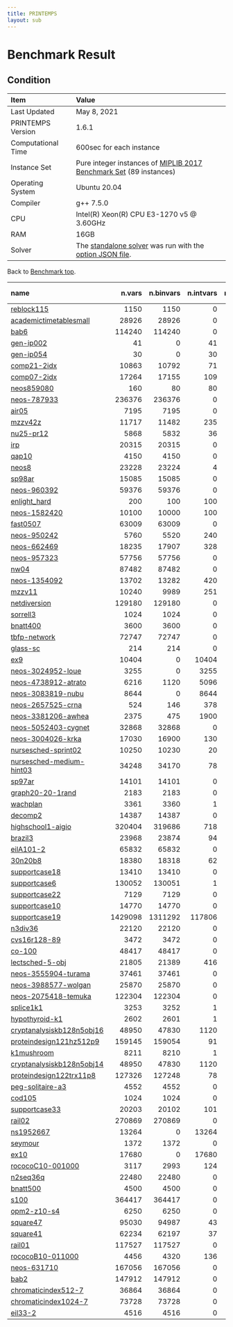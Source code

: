 ```yaml
---
title: PRINTEMPS
layout: sub
---
```


# Benchmark Result

## Condition
| Item               | Value                                                                                                                                              |
|:-------------------|:---------------------------------------------------------------------------------------------------------------------------------------------------|
| Last Updated       | May 8, 2021                                                                                                                                        |
| PRINTEMPS Version  | 1.6.1                                                                                                                                              |
| Computational Time | 600sec for each instance                                                                                                                           |
| Instance Set       | Pure integer instances of [MIPLIB 2017 Benchmark Set](https://miplib.zib.de/tag_benchmark.html) (89 instances)                                     |
| Operating System   | Ubuntu 20.04                                                                                                                                       |
| Compiler           | g++ 7.5.0                                                                                                                                          |
| CPU                | Intel(R) Xeon(R) CPU E3-1270 v5 @ 3.60GHz                                                                                                          |
| RAM                | 16GB                                                                                                                                               |
| Solver             | The [standalone solver](https://snowberryfield.github.io/printemps/#standalone-solver) was run with the [option JSON file](benchmark_option.json). |

Back to [Benchmark top](../../../).

| name                                                                                               |  n.vars | n.binvars | n.intvars | n.contvars | n.constrs |         found feas.          |                     obj.(viol.) |       known best |
|:---------------------------------------------------------------------------------------------------|--------:|----------:|----------:|-----------:|----------:|:----------------------------:|--------------------------------:|-----------------:|
| [reblock115](https://miplib.zib.de/instance_details_reblock115.html)                               |    1150 |      1150 |         0 |          0 |      4735 | <font color=green>Yes</font> |                   -35511255.929 |   -36800603.2332 |
| [academictimetablesmall](https://miplib.zib.de/instance_details_academictimetablesmall.html)       |   28926 |     28926 |         0 |          0 |     23294 |  <font color=gray>No</font>  |    <font color=red>(1.0)</font> |              0.0 |
| [bab6](https://miplib.zib.de/instance_details_bab6.html)                                           |  114240 |    114240 |         0 |          0 |     29904 |  <font color=gray>No</font>  |   <font color=red>(82.0)</font> |     -284248.2307 |
| [gen-ip002](https://miplib.zib.de/instance_details_gen-ip002.html)                                 |      41 |         0 |        41 |          0 |        24 | <font color=green>Yes</font> |                   -4773.1468193 |     -4783.733392 |
| [gen-ip054](https://miplib.zib.de/instance_details_gen-ip054.html)                                 |      30 |         0 |        30 |          0 |        27 | <font color=green>Yes</font> |                    6858.5132817 |    6840.96564179 |
| [comp21-2idx](https://miplib.zib.de/instance_details_comp21-2idx.html)                             |   10863 |     10792 |        71 |          0 |     14038 | <font color=green>Yes</font> |                           132.0 |             74.0 |
| [comp07-2idx](https://miplib.zib.de/instance_details_comp07-2idx.html)                             |   17264 |     17155 |       109 |          0 |     21235 | <font color=green>Yes</font> |                            12.0 |              6.0 |
| [neos859080](https://miplib.zib.de/instance_details_neos859080.html)                               |     160 |        80 |        80 |          0 |       164 |  <font color=gray>No</font>  |    <font color=red>(1.0)</font> |             None |
| [neos-787933](https://miplib.zib.de/instance_details_neos-787933.html)                             |  236376 |    236376 |         0 |          0 |      1897 | <font color=green>Yes</font> |                            36.0 |             30.0 |
| [air05](https://miplib.zib.de/instance_details_air05.html)                                         |    7195 |      7195 |         0 |          0 |       426 | <font color=green>Yes</font> |                         26448.0 |          26374.0 |
| [mzzv42z](https://miplib.zib.de/instance_details_mzzv42z.html)                                     |   11717 |     11482 |       235 |          0 |     10460 | <font color=green>Yes</font> |                        -17370.0 |         -20540.0 |
| [nu25-pr12](https://miplib.zib.de/instance_details_nu25-pr12.html)                                 |    5868 |      5832 |        36 |          0 |      2313 | <font color=green>Yes</font> |                         56480.0 |          53905.0 |
| [irp](https://miplib.zib.de/instance_details_irp.html)                                             |   20315 |     20315 |         0 |          0 |        39 | <font color=green>Yes</font> |                     12161.36084 |  12159.492835397 |
| [qap10](https://miplib.zib.de/instance_details_qap10.html)                                         |    4150 |      4150 |         0 |          0 |      1820 | <font color=green>Yes</font> |                           340.0 |            340.0 |
| [neos8](https://miplib.zib.de/instance_details_neos8.html)                                         |   23228 |     23224 |         4 |          0 |     46324 | <font color=green>Yes</font> |                         -3606.0 |          -3719.0 |
| [sp98ar](https://miplib.zib.de/instance_details_sp98ar.html)                                       |   15085 |     15085 |         0 |          0 |      1435 | <font color=green>Yes</font> |                    555587601.92 |      529740623.2 |
| [neos-960392](https://miplib.zib.de/instance_details_neos-960392.html)                             |   59376 |     59376 |         0 |          0 |      4744 | <font color=green>Yes</font> |                          -238.0 |           -238.0 |
| [enlight_hard](https://miplib.zib.de/instance_details_enlight_hard.html)                           |     200 |       100 |       100 |          0 |       100 |  <font color=gray>No</font>  |    <font color=red>(2.0)</font> |             37.0 |
| [neos-1582420](https://miplib.zib.de/instance_details_neos-1582420.html)                           |   10100 |     10000 |       100 |          0 |     10180 | <font color=green>Yes</font> |                            98.0 |             91.0 |
| [fast0507](https://miplib.zib.de/instance_details_fast0507.html)                                   |   63009 |     63009 |         0 |          0 |       507 | <font color=green>Yes</font> |                           181.0 |            174.0 |
| [neos-950242](https://miplib.zib.de/instance_details_neos-950242.html)                             |    5760 |      5520 |       240 |          0 |     34224 | <font color=green>Yes</font> |                             4.0 |              4.0 |
| [neos-662469](https://miplib.zib.de/instance_details_neos-662469.html)                             |   18235 |     17907 |       328 |          0 |      1085 | <font color=green>Yes</font> |                        305633.0 |         184380.0 |
| [neos-957323](https://miplib.zib.de/instance_details_neos-957323.html)                             |   57756 |     57756 |         0 |          0 |      3757 | <font color=green>Yes</font> |                   -237.74814815 |     -237.7566815 |
| [nw04](https://miplib.zib.de/instance_details_nw04.html)                                           |   87482 |     87482 |         0 |          0 |        36 | <font color=green>Yes</font> |                         16862.0 |          16862.0 |
| [neos-1354092](https://miplib.zib.de/instance_details_neos-1354092.html)                           |   13702 |     13282 |       420 |          0 |      3135 | <font color=green>Yes</font> |                            50.0 |             46.0 |
| [mzzv11](https://miplib.zib.de/instance_details_mzzv11.html)                                       |   10240 |      9989 |       251 |          0 |      9499 | <font color=green>Yes</font> |                        -17376.0 |         -21718.0 |
| [netdiversion](https://miplib.zib.de/instance_details_netdiversion.html)                           |  129180 |    129180 |         0 |          0 |    119589 |  <font color=gray>No</font>  |    <font color=red>(2.0)</font> |            242.0 |
| [sorrell3](https://miplib.zib.de/instance_details_sorrell3.html)                                   |    1024 |      1024 |         0 |          0 |    169162 | <font color=green>Yes</font> |                           -16.0 |            -16.0 |
| [bnatt400](https://miplib.zib.de/instance_details_bnatt400.html)                                   |    3600 |      3600 |         0 |          0 |      5614 |  <font color=gray>No</font>  |  <font color=red>(1.984)</font> |              1.0 |
| [tbfp-network](https://miplib.zib.de/instance_details_tbfp-network.html)                           |   72747 |     72747 |         0 |          0 |      2436 | <font color=green>Yes</font> |                    37.309027778 |      24.16319444 |
| [glass-sc](https://miplib.zib.de/instance_details_glass-sc.html)                                   |     214 |       214 |         0 |          0 |      6119 | <font color=green>Yes</font> |                            23.0 |             23.0 |
| [ex9](https://miplib.zib.de/instance_details_ex9.html)                                             |   10404 |         0 |     10404 |          0 |     40962 |  <font color=gray>No</font>  |   <font color=red>(52.0)</font> |             81.0 |
| [neos-3024952-loue](https://miplib.zib.de/instance_details_neos-3024952-loue.html)                 |    3255 |         0 |      3255 |          0 |      3705 | <font color=green>Yes</font> |                        116349.0 |          26756.0 |
| [neos-4738912-atrato](https://miplib.zib.de/instance_details_neos-4738912-atrato.html)             |    6216 |      1120 |      5096 |          0 |      1947 | <font color=green>Yes</font> |                    348258226.37 |    283627956.595 |
| [neos-3083819-nubu](https://miplib.zib.de/instance_details_neos-3083819-nubu.html)                 |    8644 |         0 |      8644 |          0 |      4725 | <font color=green>Yes</font> |                       6738298.0 |        6307996.0 |
| [neos-2657525-crna](https://miplib.zib.de/instance_details_neos-2657525-crna.html)                 |     524 |       146 |       378 |          0 |       342 | <font color=green>Yes</font> |                      13.9469932 |         1.810748 |
| [neos-3381206-awhea](https://miplib.zib.de/instance_details_neos-3381206-awhea.html)               |    2375 |       475 |      1900 |          0 |       479 | <font color=green>Yes</font> |                           453.0 |            453.0 |
| [neos-5052403-cygnet](https://miplib.zib.de/instance_details_neos-5052403-cygnet.html)             |   32868 |     32868 |         0 |          0 |     38268 | <font color=green>Yes</font> |                           204.0 |            182.0 |
| [neos-3004026-krka](https://miplib.zib.de/instance_details_neos-3004026-krka.html)                 |   17030 |     16900 |       130 |          0 |     12545 | <font color=green>Yes</font> |                             0.0 |              0.0 |
| [nursesched-sprint02](https://miplib.zib.de/instance_details_nursesched-sprint02.html)             |   10250 |     10230 |        20 |          0 |      3522 | <font color=green>Yes</font> |                            73.0 |             58.0 |
| [nursesched-medium-hint03](https://miplib.zib.de/instance_details_nursesched-medium-hint03.html)   |   34248 |     34170 |        78 |          0 |     14062 | <font color=green>Yes</font> |                          3373.0 |            115.0 |
| [sp97ar](https://miplib.zib.de/instance_details_sp97ar.html)                                       |   14101 |     14101 |         0 |          0 |      1761 | <font color=green>Yes</font> |                     687094033.6 |    660705645.759 |
| [graph20-20-1rand](https://miplib.zib.de/instance_details_graph20-20-1rand.html)                   |    2183 |      2183 |         0 |          0 |      5587 | <font color=green>Yes</font> |                            -9.0 |             -9.0 |
| [wachplan](https://miplib.zib.de/instance_details_wachplan.html)                                   |    3361 |      3360 |         1 |          0 |      1553 | <font color=green>Yes</font> |                            -8.0 |             -8.0 |
| [decomp2](https://miplib.zib.de/instance_details_decomp2.html)                                     |   14387 |     14387 |         0 |          0 |     10765 | <font color=green>Yes</font> |                          -160.0 |           -160.0 |
| [highschool1-aigio](https://miplib.zib.de/instance_details_highschool1-aigio.html)                 |  320404 |    319686 |       718 |          0 |     92568 |  <font color=gray>No</font>  | <font color=red>(9544.0)</font> |              0.0 |
| [brazil3](https://miplib.zib.de/instance_details_brazil3.html)                                     |   23968 |     23874 |        94 |          0 |     14646 |  <font color=gray>No</font>  |   <font color=red>(25.0)</font> |             24.0 |
| [eilA101-2](https://miplib.zib.de/instance_details_eilA101-2.html)                                 |   65832 |     65832 |         0 |          0 |       100 | <font color=green>Yes</font> |                     1181.748563 |       880.920108 |
| [30n20b8](https://miplib.zib.de/instance_details_30n20b8.html)                                     |   18380 |     18318 |        62 |          0 |       576 | <font color=green>Yes</font> |                           302.0 |            302.0 |
| [supportcase18](https://miplib.zib.de/instance_details_supportcase18.html)                         |   13410 |     13410 |         0 |          0 |       240 | <font color=green>Yes</font> |                            49.0 |             48.0 |
| [supportcase6](https://miplib.zib.de/instance_details_supportcase6.html)                           |  130052 |    130051 |         1 |          0 |       771 | <font color=green>Yes</font> |                    62439.481935 |      51906.47737 |
| [supportcase22](https://miplib.zib.de/instance_details_supportcase22.html)                         |    7129 |      7129 |         0 |          0 |    260602 |  <font color=gray>No</font>  |    <font color=red>(1.0)</font> |             None |
| [supportcase10](https://miplib.zib.de/instance_details_supportcase10.html)                         |   14770 |     14770 |         0 |          0 |    165684 |  <font color=gray>No</font>  |  <font color=red>(801.0)</font> |              7.0 |
| [supportcase19](https://miplib.zib.de/instance_details_supportcase19.html)                         | 1429098 |   1311292 |    117806 |          0 |     10713 |  <font color=gray>No</font>  |   <font color=red>(25.0)</font> |       12677206.0 |
| [n3div36](https://miplib.zib.de/instance_details_n3div36.html)                                     |   22120 |     22120 |         0 |          0 |      4484 | <font color=green>Yes</font> |                        134400.0 |         130800.0 |
| [cvs16r128-89](https://miplib.zib.de/instance_details_cvs16r128-89.html)                           |    3472 |      3472 |         0 |          0 |      4633 | <font color=green>Yes</font> |                           -94.0 |            -97.0 |
| [co-100](https://miplib.zib.de/instance_details_co-100.html)                                       |   48417 |     48417 |         0 |          0 |      2187 | <font color=green>Yes</font> |                      2739243.66 |       2639942.06 |
| [lectsched-5-obj](https://miplib.zib.de/instance_details_lectsched-5-obj.html)                     |   21805 |     21389 |       416 |          0 |     38884 | <font color=green>Yes</font> |                            44.0 |             24.0 |
| [neos-3555904-turama](https://miplib.zib.de/instance_details_neos-3555904-turama.html)             |   37461 |     37461 |         0 |          0 |    146493 | <font color=green>Yes</font> |                           -34.7 |            -34.7 |
| [neos-3988577-wolgan](https://miplib.zib.de/instance_details_neos-3988577-wolgan.html)             |   25870 |     25870 |         0 |          0 |     44662 |  <font color=gray>No</font>  |   <font color=red>(33.0)</font> |             None |
| [neos-2075418-temuka](https://miplib.zib.de/instance_details_neos-2075418-temuka.html)             |  122304 |    122304 |         0 |          0 |    349602 |  <font color=gray>No</font>  |  <font color=red>(465.0)</font> |             None |
| [splice1k1](https://miplib.zib.de/instance_details_splice1k1.html)                                 |    3253 |      3252 |         1 |          0 |      6505 | <font color=green>Yes</font> |                          -394.0 |           -394.0 |
| [hypothyroid-k1](https://miplib.zib.de/instance_details_hypothyroid-k1.html)                       |    2602 |      2601 |         1 |          0 |      5195 | <font color=green>Yes</font> |                         -2851.0 |          -2851.0 |
| [cryptanalysiskb128n5obj16](https://miplib.zib.de/instance_details_cryptanalysiskb128n5obj16.html) |   48950 |     47830 |      1120 |          0 |     98021 |  <font color=gray>No</font>  | <font color=red>(2336.0)</font> |              0.0 |
| [proteindesign121hz512p9](https://miplib.zib.de/instance_details_proteindesign121hz512p9.html)     |  159145 |    159054 |        91 |          0 |       301 | <font color=green>Yes</font> |                          1502.0 |           1473.0 |
| [k1mushroom](https://miplib.zib.de/instance_details_k1mushroom.html)                               |    8211 |      8210 |         1 |          0 |     16419 | <font color=green>Yes</font> |                         -1416.0 |          -3288.0 |
| [cryptanalysiskb128n5obj14](https://miplib.zib.de/instance_details_cryptanalysiskb128n5obj14.html) |   48950 |     47830 |      1120 |          0 |     98021 |  <font color=gray>No</font>  | <font color=red>(2156.0)</font> |             None |
| [proteindesign122trx11p8](https://miplib.zib.de/instance_details_proteindesign122trx11p8.html)     |  127326 |    127248 |        78 |          0 |       254 | <font color=green>Yes</font> |                          1760.0 |           1747.0 |
| [peg-solitaire-a3](https://miplib.zib.de/instance_details_peg-solitaire-a3.html)                   |    4552 |      4552 |         0 |          0 |      4587 |  <font color=gray>No</font>  |    <font color=red>(3.0)</font> |              1.0 |
| [cod105](https://miplib.zib.de/instance_details_cod105.html)                                       |    1024 |      1024 |         0 |          0 |      1024 | <font color=green>Yes</font> |                           -12.0 |            -12.0 |
| [supportcase33](https://miplib.zib.de/instance_details_supportcase33.html)                         |   20203 |     20102 |       101 |          0 |     20489 | <font color=green>Yes</font> |                          -105.0 |           -345.0 |
| [rail02](https://miplib.zib.de/instance_details_rail02.html)                                       |  270869 |    270869 |         0 |          0 |     95791 |  <font color=gray>No</font>  |   <font color=red>(18.0)</font> |     -200.4499077 |
| [ns1952667](https://miplib.zib.de/instance_details_ns1952667.html)                                 |   13264 |         0 |     13264 |          0 |        41 |  <font color=gray>No</font>  |  <font color=red>(135.0)</font> |              0.0 |
| [seymour](https://miplib.zib.de/instance_details_seymour.html)                                     |    1372 |      1372 |         0 |          0 |      4944 | <font color=green>Yes</font> |                           424.0 |            423.0 |
| [ex10](https://miplib.zib.de/instance_details_ex10.html)                                           |   17680 |         0 |     17680 |          0 |     69608 |  <font color=gray>No</font>  |   <font color=red>(56.0)</font> |            100.0 |
| [rococoC10-001000](https://miplib.zib.de/instance_details_rococoC10-001000.html)                   |    3117 |      2993 |       124 |          0 |      1293 | <font color=green>Yes</font> |                         12231.0 |          11460.0 |
| [n2seq36q](https://miplib.zib.de/instance_details_n2seq36q.html)                                   |   22480 |     22480 |         0 |          0 |      2565 | <font color=green>Yes</font> |                         62000.0 |          52200.0 |
| [bnatt500](https://miplib.zib.de/instance_details_bnatt500.html)                                   |    4500 |      4500 |         0 |          0 |      7029 |  <font color=gray>No</font>  |  <font color=red>(4.109)</font> |             None |
| [s100](https://miplib.zib.de/instance_details_s100.html)                                           |  364417 |    364417 |         0 |          0 |     14733 | <font color=green>Yes</font> |                  -0.14797016291 | -0.1697235270583 |
| [opm2-z10-s4](https://miplib.zib.de/instance_details_opm2-z10-s4.html)                             |    6250 |      6250 |         0 |          0 |    160633 | <font color=green>Yes</font> |                        -30942.0 |         -33269.0 |
| [square47](https://miplib.zib.de/instance_details_square47.html)                                   |   95030 |     94987 |        43 |          0 |     61591 | <font color=green>Yes</font> |                            91.0 |   15.99999999979 |
| [square41](https://miplib.zib.de/instance_details_square41.html)                                   |   62234 |     62197 |        37 |          0 |     40160 | <font color=green>Yes</font> |                            76.0 |             15.0 |
| [rail01](https://miplib.zib.de/instance_details_rail01.html)                                       |  117527 |    117527 |         0 |          0 |     46843 |  <font color=gray>No</font>  |   <font color=red>(32.0)</font> |      -70.5699643 |
| [rococoB10-011000](https://miplib.zib.de/instance_details_rococoB10-011000.html)                   |    4456 |      4320 |       136 |          0 |      1667 | <font color=green>Yes</font> |                         21531.0 |          19449.0 |
| [neos-631710](https://miplib.zib.de/instance_details_neos-631710.html)                             |  167056 |    167056 |         0 |          0 |    169576 | <font color=green>Yes</font> |                           426.0 |            203.0 |
| [bab2](https://miplib.zib.de/instance_details_bab2.html)                                           |  147912 |    147912 |         0 |          0 |     17245 |  <font color=gray>No</font>  |  <font color=red>(100.0)</font> |     -357544.3115 |
| [chromaticindex512-7](https://miplib.zib.de/instance_details_chromaticindex512-7.html)             |   36864 |     36864 |         0 |          0 |     33791 | <font color=green>Yes</font> |                             4.0 |              4.0 |
| [chromaticindex1024-7](https://miplib.zib.de/instance_details_chromaticindex1024-7.html)           |   73728 |     73728 |         0 |          0 |     67583 | <font color=green>Yes</font> |                             4.0 |              4.0 |
| [eil33-2](https://miplib.zib.de/instance_details_eil33-2.html)                                     |    4516 |      4516 |         0 |          0 |        32 | <font color=green>Yes</font> |                      934.007916 | 934.007915999999 |
